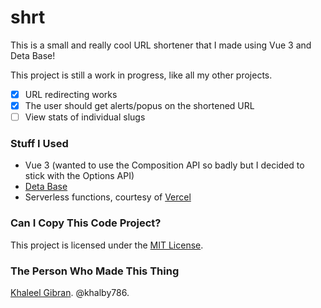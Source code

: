 # shrt

This is a small and really cool URL shortener that I made using Vue 3 and Deta Base!

This project is still a work in progress, like all my other projects.

- [X] URL redirecting works
- [X] The user should get alerts/popus on the shortened URL 
- [ ] View stats of individual slugs
 
### Stuff I Used

- Vue 3 (wanted to use the Composition API so badly but I decided to stick with the Options API)
- [Deta Base ](https://www.deta.sh/)
- Serverless functions, courtesy of [Vercel](https://vercel.com)

### Can I Copy This Code Project?

This project is licensed under the [MIT License](https://github.com/khalby786/smallurll/blob/main/LICENSE.md).

### The Person Who Made This Thing

[Khaleel Gibran](https://khaleelgibran.com). @khalby786.